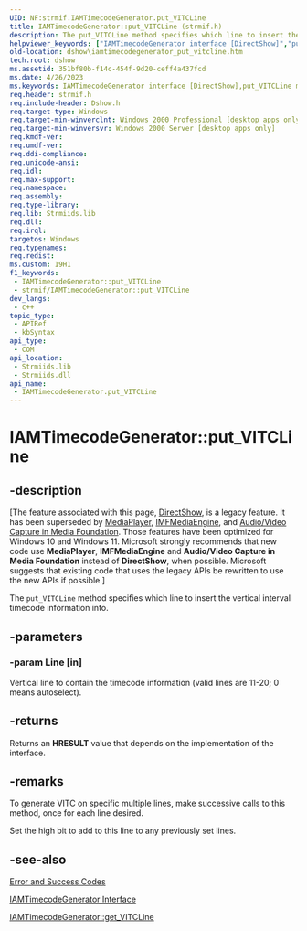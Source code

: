 ```yaml
---
UID: NF:strmif.IAMTimecodeGenerator.put_VITCLine
title: IAMTimecodeGenerator::put_VITCLine (strmif.h)
description: The put_VITCLine method specifies which line to insert the vertical interval timecode information into.
helpviewer_keywords: ["IAMTimecodeGenerator interface [DirectShow]","put_VITCLine method","IAMTimecodeGenerator.put_VITCLine","IAMTimecodeGenerator::put_VITCLine","IAMTimecodeGeneratorput_VITCLine","dshow.iamtimecodegenerator_put_vitcline","put_VITCLine","put_VITCLine method [DirectShow]","put_VITCLine method [DirectShow]","IAMTimecodeGenerator interface","strmif/IAMTimecodeGenerator::put_VITCLine"]
old-location: dshow\iamtimecodegenerator_put_vitcline.htm
tech.root: dshow
ms.assetid: 351bf80b-f14c-454f-9d20-ceff4a437fcd
ms.date: 4/26/2023
ms.keywords: IAMTimecodeGenerator interface [DirectShow],put_VITCLine method, IAMTimecodeGenerator.put_VITCLine, IAMTimecodeGenerator::put_VITCLine, IAMTimecodeGeneratorput_VITCLine, dshow.iamtimecodegenerator_put_vitcline, put_VITCLine, put_VITCLine method [DirectShow], put_VITCLine method [DirectShow],IAMTimecodeGenerator interface, strmif/IAMTimecodeGenerator::put_VITCLine
req.header: strmif.h
req.include-header: Dshow.h
req.target-type: Windows
req.target-min-winverclnt: Windows 2000 Professional [desktop apps only]
req.target-min-winversvr: Windows 2000 Server [desktop apps only]
req.kmdf-ver: 
req.umdf-ver: 
req.ddi-compliance: 
req.unicode-ansi: 
req.idl: 
req.max-support: 
req.namespace: 
req.assembly: 
req.type-library: 
req.lib: Strmiids.lib
req.dll: 
req.irql: 
targetos: Windows
req.typenames: 
req.redist: 
ms.custom: 19H1
f1_keywords:
 - IAMTimecodeGenerator::put_VITCLine
 - strmif/IAMTimecodeGenerator::put_VITCLine
dev_langs:
 - c++
topic_type:
 - APIRef
 - kbSyntax
api_type:
 - COM
api_location:
 - Strmiids.lib
 - Strmiids.dll
api_name:
 - IAMTimecodeGenerator.put_VITCLine
---
```


# IAMTimecodeGenerator::put_VITCLine


## -description

\[The feature associated with this page, [DirectShow](/windows/win32/directshow/directshow), is a legacy feature. It has been superseded by [MediaPlayer](/uwp/api/Windows.Media.Playback.MediaPlayer), [IMFMediaEngine](/windows/win32/api/mfmediaengine/nn-mfmediaengine-imfmediaengine), and [Audio/Video Capture in Media Foundation](windows/win32/medfound/audio-video-capture-in-media-foundation). Those features have been optimized for Windows 10 and Windows 11. Microsoft strongly recommends that new code use **MediaPlayer**, **IMFMediaEngine** and **Audio/Video Capture in Media Foundation** instead of **DirectShow**, when possible. Microsoft suggests that existing code that uses the legacy APIs be rewritten to use the new APIs if possible.\]

The <code>put_VITCLine</code> method specifies which line to insert the vertical interval timecode information into.

## -parameters

### -param Line [in]

Vertical line to contain the timecode information (valid lines are 11-20; 0 means autoselect).

## -returns

Returns an <b>HRESULT</b> value that depends on the implementation of the interface.

## -remarks

To generate VITC on specific multiple lines, make successive calls to this method, once for each line desired.

Set the high bit to add to this line to any previously set lines.

## -see-also

<a href="/windows/desktop/DirectShow/error-and-success-codes">Error and Success Codes</a>



<a href="/windows/desktop/api/strmif/nn-strmif-iamtimecodegenerator">IAMTimecodeGenerator Interface</a>



<a href="/windows/desktop/api/strmif/nf-strmif-iamtimecodegenerator-get_vitcline">IAMTimecodeGenerator::get_VITCLine</a>